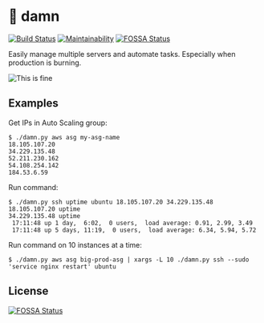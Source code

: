 # 🚒 damn

[![Build Status](https://travis-ci.org/hoffa/damn.svg?branch=master)](https://travis-ci.org/hoffa/damn) [![Maintainability](https://api.codeclimate.com/v1/badges/c47c16854e850f077fbb/maintainability)](https://codeclimate.com/github/hoffa/awsutil/maintainability)
[![FOSSA Status](https://app.fossa.io/api/projects/git%2Bgithub.com%2Fhoffa%2Fdamn.svg?type=shield)](https://app.fossa.io/projects/git%2Bgithub.com%2Fhoffa%2Fdamn?ref=badge_shield)

Easily manage multiple servers and automate tasks. Especially when production is burning.

![This is fine](https://i.imgur.com/ck8tvNd.png)

## Examples

Get IPs in Auto Scaling group:

```
$ ./damn.py aws asg my-asg-name
18.105.107.20
34.229.135.48
52.211.230.162
54.108.254.142
184.53.6.59
```

Run command:

```
$ ./damn.py ssh uptime ubuntu 18.105.107.20 34.229.135.48
18.105.107.20 uptime
34.229.135.48 uptime
 17:11:48 up 1 day,  6:02,  0 users,  load average: 0.91, 2.99, 3.49
 17:11:48 up 5 days, 11:19,  0 users,  load average: 6.34, 5.94, 5.72
```

Run command on 10 instances at a time:
```
$ ./damn.py aws asg big-prod-asg | xargs -L 10 ./damn.py ssh --sudo 'service nginx restart' ubuntu
```


## License
[![FOSSA Status](https://app.fossa.io/api/projects/git%2Bgithub.com%2Fhoffa%2Fdamn.svg?type=large)](https://app.fossa.io/projects/git%2Bgithub.com%2Fhoffa%2Fdamn?ref=badge_large)